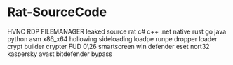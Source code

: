 # Rat-SourceCode
HVNC RDP FILEMANAGER leaked source rat c# c++ .net native rust go java python asm x86_x64 hollowing sideloading loadpe runpe dropper loader crypt builder crypter FUD 0\26 smartscreen win defender eset nort32 kaspersky avast bitdefender bypass
